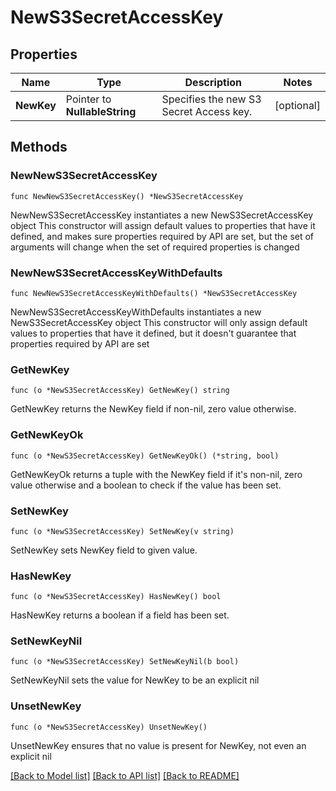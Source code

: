# NewS3SecretAccessKey

## Properties

Name | Type | Description | Notes
------------ | ------------- | ------------- | -------------
**NewKey** | Pointer to **NullableString** | Specifies the new S3 Secret Access key. | [optional] 

## Methods

### NewNewS3SecretAccessKey

`func NewNewS3SecretAccessKey() *NewS3SecretAccessKey`

NewNewS3SecretAccessKey instantiates a new NewS3SecretAccessKey object
This constructor will assign default values to properties that have it defined,
and makes sure properties required by API are set, but the set of arguments
will change when the set of required properties is changed

### NewNewS3SecretAccessKeyWithDefaults

`func NewNewS3SecretAccessKeyWithDefaults() *NewS3SecretAccessKey`

NewNewS3SecretAccessKeyWithDefaults instantiates a new NewS3SecretAccessKey object
This constructor will only assign default values to properties that have it defined,
but it doesn't guarantee that properties required by API are set

### GetNewKey

`func (o *NewS3SecretAccessKey) GetNewKey() string`

GetNewKey returns the NewKey field if non-nil, zero value otherwise.

### GetNewKeyOk

`func (o *NewS3SecretAccessKey) GetNewKeyOk() (*string, bool)`

GetNewKeyOk returns a tuple with the NewKey field if it's non-nil, zero value otherwise
and a boolean to check if the value has been set.

### SetNewKey

`func (o *NewS3SecretAccessKey) SetNewKey(v string)`

SetNewKey sets NewKey field to given value.

### HasNewKey

`func (o *NewS3SecretAccessKey) HasNewKey() bool`

HasNewKey returns a boolean if a field has been set.

### SetNewKeyNil

`func (o *NewS3SecretAccessKey) SetNewKeyNil(b bool)`

 SetNewKeyNil sets the value for NewKey to be an explicit nil

### UnsetNewKey
`func (o *NewS3SecretAccessKey) UnsetNewKey()`

UnsetNewKey ensures that no value is present for NewKey, not even an explicit nil

[[Back to Model list]](../README.md#documentation-for-models) [[Back to API list]](../README.md#documentation-for-api-endpoints) [[Back to README]](../README.md)


